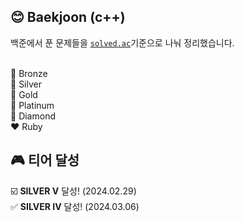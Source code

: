 ## 😊 Baekjoon (c++)
백준에서 푼 문제들을 <a href="https://solved.ac/problems/level">`solved.ac`</a>기준으로 나눠 정리했습니다.<br><br>

🥉 Bronze <br>
🥈 Silver <br>
🥇 Gold <br>
💚 Platinum <br>
🩵 Diamond <br>
❤️ Ruby

## 🎮 티어 달성
☑️ **SILVER V** 달성! (2024.02.29)<br>
✅ **SILVER IV** 달성! (2024.03.06)<br>
